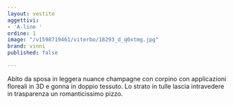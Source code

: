 ```yaml
---
layout: vestito
aggettivi:
- 'A-line '
ordine: 1
image: "/v1598719461/viterbo/18293_d_q0xtmg.jpg"
brand: vinni
published: false

---
```

Abito da sposa in leggera nuance champagne con corpino con applicazioni floreali in 3D e gonna in doppio tessuto. Lo strato in tulle lascia intravedere in trasparenza un romanticissimo pizzo.